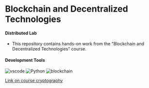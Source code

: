 # Blockchain and Decentralized Technologies
#### Distributed Lab
* This repository contains hands-on work from the "Blockchain and Decentralized Technologies" course.
#### Development Tools
![vscode](https://img.shields.io/badge/-vscode-090909?style=for-the-badge&logo=vscode) ![Python](https://img.shields.io/badge/-Python-090909?style=for-the-badge&logo=Python) ![blockchain](https://img.shields.io/badge/-blockchain-090909?style=for-the-badge&logo=blockchain)

[Link on course cryptography]([https://link-url-here.org](https://github.com/borisovvilyaa/CIDS)https://github.com/borisovvilyaa/CIDS)
